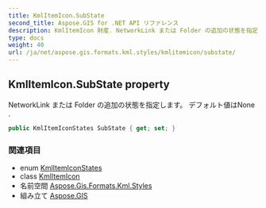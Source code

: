 ```yaml
---
title: KmlItemIcon.SubState
second_title: Aspose.GIS for .NET API リファレンス
description: KmlItemIcon 財産. NetworkLink または Folder の追加の状態を指定します デフォルト値はNone .
type: docs
weight: 40
url: /ja/net/aspose.gis.formats.kml.styles/kmlitemicon/substate/
---
```

## KmlItemIcon.SubState property

NetworkLink または Folder の追加の状態を指定します。 デフォルト値はNone .

```csharp
public KmlItemIconStates SubState { get; set; }
```

### 関連項目

* enum [KmlItemIconStates](../../kmlitemiconstates/)
* class [KmlItemIcon](../)
* 名前空間 [Aspose.Gis.Formats.Kml.Styles](../../kmlitemicon/)
* 組み立て [Aspose.GIS](../../../)


